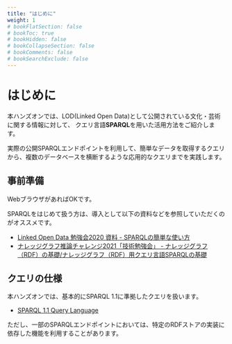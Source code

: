 ```yaml
---
title: "はじめに"
weight: 1
# bookFlatSection: false
# bookToc: true
# bookHidden: false
# bookCollapseSection: false
# bookComments: false
# bookSearchExclude: false
---
```


# はじめに

本ハンズオンでは、LOD(Linked Open Data)として公開されている文化・芸術に関する情報に対して、
クエリ言語**SPARQL**を用いた活用方法をご紹介します。

実際の公開SPARQLエンドポイントを利用して、簡単なデータを取得するクエリから、複数のデータベースを横断するような応用的なクエリまでを実践します。

## 事前準備
WebブラウザがあればOKです。

SPARQLをはじめて扱う方は、導入として以下の資料などを参照していただくのがオススメです。

- [Linked Open Data 勉強会2020 資料 - SPARQLの簡単な使い方](https://github.com/KnowledgeGraphJapan/LOD-ws-2020#linked-open-data-%E5%8B%89%E5%BC%B7%E4%BC%9A2020%E3%81%AE%E8%B3%87%E6%96%99)
- [ナレッジグラフ推論チャレンジ2021「技術勉強会」 - ナレッジグラフ（RDF）の基礎/ナレッジグラフ（RDF）用クエリ言語SPARQLの基礎](https://github.com/KnowledgeGraphJapan/KGRC-ws-2021/tree/main/Section2#%E3%83%8A%E3%83%AC%E3%83%83%E3%82%B8%E3%82%B0%E3%83%A9%E3%83%95rdf%E3%81%AE%E5%9F%BA%E7%A4%8E%E3%83%8A%E3%83%AC%E3%83%83%E3%82%B8%E3%82%B0%E3%83%A9%E3%83%95rdf%E7%94%A8%E3%82%AF%E3%82%A8%E3%83%AA%E8%A8%80%E8%AA%9Esparql%E3%81%AE%E5%9F%BA%E7%A4%8E)


## クエリの仕様
本ハンズオンでは、基本的にSPARQL 1.1に準拠したクエリを扱います。

- [SPARQL 1.1 Query Language](https://www.w3.org/TR/2013/REC-sparql11-query-20130321/)

ただし、一部のSPARQLエンドポイントにおいては、特定のRDFストアの実装に依存した機能を利用することがあります。